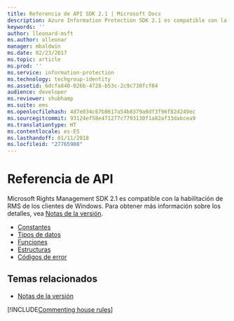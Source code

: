 ```yaml
---
title: Referencia de API SDK 2.1 | Microsoft Docs
description: Azure Information Protection SDK 2.1 es compatible con la habilitación de RMS de los clientes Windows.
keywords: ''
author: lleonard-msft
ms.author: alleonar
manager: mbaldwin
ms.date: 02/23/2017
ms.topic: article
ms.prod: ''
ms.service: information-protection
ms.technology: techgroup-identity
ms.assetid: 6dcfa840-026b-4728-b53c-2c9c730fcf84
audience: developer
ms.reviewer: shubhamp
ms.suite: ems
ms.openlocfilehash: 4d7e034c67b8617a54b8379a8df3f96f82d249ec
ms.sourcegitcommit: 93124ef58e471277c7793130f1a82af33dabcea9
ms.translationtype: HT
ms.contentlocale: es-ES
ms.lasthandoff: 01/11/2018
ms.locfileid: "27765908"
---
```

# <a name="api-reference"></a>Referencia de API

Microsoft Rights Management SDK 2.1 es compatible con la habilitación de RMS de los clientes de Windows. Para obtener más información sobre los detalles, vea [Notas de la versión](release-notes-rtm.md).
- [Constantes](https://msdn.microsoft.com/library/hh535291.aspx)
- [Tipos de datos](https://msdn.microsoft.com/library/hh535288.aspx)
- [Funciones](https://msdn.microsoft.com/library/hh535289.aspx)
- [Estructuras](https://msdn.microsoft.com/library/hh535294.aspx)
- [Códigos de error](https://msdn.microsoft.com/library/hh535248.aspx)



## <a name="related-topics"></a>Temas relacionados

* [Notas de la versión](release-notes-rtm.md)

[!INCLUDE[Commenting house rules](../includes/houserules.md)]
